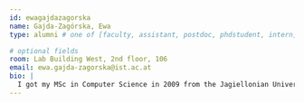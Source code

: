 ```yaml
---
id: ewagajdazagorska 
name: Gajda-Zagórska, Ewa
type: alumni # one of [faculty, assistant, postdoc, phdstudent, intern]

# optional fields
room: Lab Building West, 2nd floor, 106
email: ewa.gajda-zagorska@ist.ac.at
bio: |
  I got my MSc in Computer Science in 2009 from the Jagiellonian University in Cracow, Poland. Then I obtained a PhD in 2015 at the AGH University of Science and Technology in Cracow. Currently I am a postdoc researcher in [Chris Wojtan's group](http://pub.ist.ac.at/group_wojtan/). My research interests include physics-based simulations, multiobjective optimization and evolutionary algorithms.
---
```

